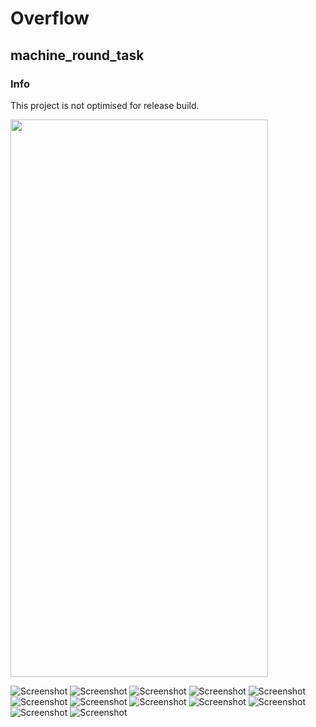 # Overflow
## machine_round_task


### Info

This project is not optimised for release build.



<img src="screenshots/login_dark.png" width="412" height="892">

![Screenshot](screenshots/login_dark.png)
![Screenshot](screenshots/login_light.png)
![Screenshot](screenshots/register_dark.png)
![Screenshot](screenshots/register_light.png)
![Screenshot](screenshots/forgot_password_dark.png)
![Screenshot](screenshots/forgot_password_light.png)
![Screenshot](screenshots/dashboard_dark.png)
![Screenshot](screenshots/dashboard_light.png)
![Screenshot](screenshots/settings_dark.png)
![Screenshot](screenshots/settings_light.png)
![Screenshot](screenshots/validation_light.png)
![Screenshot](screenshots/dialog_light.png)